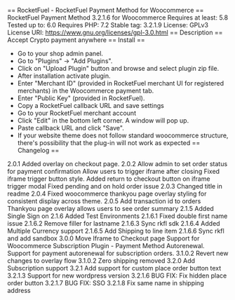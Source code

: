 == RocketFuel - RocketFuel Payment Method for Woocommerce ==
RocketFuel Payment Method 3.2.1.6 for Woocommerce
Requires at least: 5.8
Tested up to: 6.0
Requires PHP: 7.2
Stable tag: 3.2.1.9
License: GPLv3
License URI: https://www.gnu.org/licenses/gpl-3.0.html
== Description ==
Accept Crypto payment anywhere
== Install ==


* Go to your shop admin panel.
* Go to "Plugins" -> "Add Plugins".
* Click on "Upload Plugin" button and browse and select plugin zip file.
* After installation activate plugin.
* Enter "Merchant ID" (provided in RocketFuel merchant UI for registered merchants) in the Woocommerce payment tab.
* Enter "Public Key" (provided in RocketFuel).
* Copy a RocketFuel callback URL and save settings
* Go to your RocketFuel merchant account
* Click "Edit" in the bottom left corner. A window will pop up.
* Paste callback URL and click "Save".
* If your website theme does not follow standard woocommerce structure, there's possibility that the plug-in will not work as expected
== Changelog ==

2.0.1 Added overlay on checkout page.
2.0.2 Allow admin to set order status for payment confirmation
      Allow users to trigger iframe after closing
      Fixed iframe trigger button style. 
      Added return to checkout button on iframe trigger modal
      Fixed pending and on hold order issue
2.0.3 Changed title in readme
2.0.4 Fixed woocommerce thankyou page overlay styling for consistent display across theme.
2.0.5 Add transaction id to orders
	  Thankyou page overlay allows users to see order summary
2.1.5 Added Single Sign on
2.1.6 Added Test Environments
2.1.6.1 Fixed double first name issue
2.1.6.2 Remove filler for lastname
2.1.6.3 Sync rkfl sdk
2.1.6.4 Added Multiple Currency support
2.1.6.5 Add Shipping to line item
2.1.6.6 Sync rkfl and add sandbox
3.0.0 Move Iframe to Checkout page
      Support for Woocommerce Subscription Plugin - Payment Method Autorenewal.
      Support for payment autorenewal for subscription orders.
3.1.0.2 Revert new changes to overlay flow
3.1.0.2 Zero shipping removed
3.2.0 Add Subscription support
3.2.1 Add support for custom place order button text
3.2.1.3 Support for new wordpress version
3.2.1.6 BUG FIX: Fix hidden place order button
3.2.1.7 BUG FIX: SSO
3.2.1.8 Fix same name in shipping address